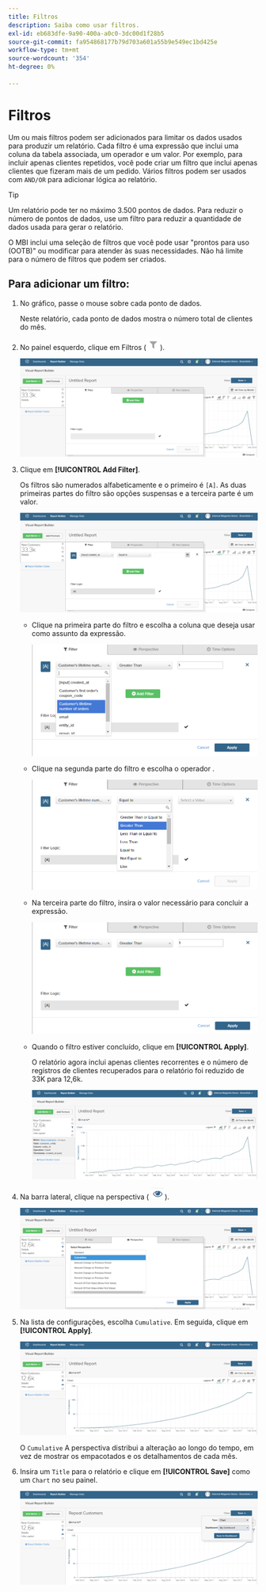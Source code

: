 ```yaml
---
title: Filtros
description: Saiba como usar filtros.
exl-id: eb683dfe-9a90-400a-a0c0-3dc00d1f28b5
source-git-commit: fa954868177b79d703a601a55b9e549ec1bd425e
workflow-type: tm+mt
source-wordcount: '354'
ht-degree: 0%

---
```


# Filtros

Um ou mais filtros podem ser adicionados para limitar os dados usados para produzir um relatório. Cada filtro é uma expressão que inclui uma coluna da tabela associada, um operador e um valor. Por exemplo, para incluir apenas clientes repetidos, você pode criar um filtro que inclui apenas clientes que fizeram mais de um pedido. Vários filtros podem ser usados com `AND/OR` para adicionar lógica ao relatório.

>[!TIP]
>
>Um relatório pode ter no máximo 3.500 pontos de dados. Para reduzir o número de pontos de dados, use um filtro para reduzir a quantidade de dados usada para gerar o relatório.

O MBI inclui uma seleção de filtros que você pode usar &quot;prontos para uso (OOTB)&quot; ou modificar para atender às suas necessidades. Não há limite para o número de filtros que podem ser criados.

## Para adicionar um filtro:

1. No gráfico, passe o mouse sobre cada ponto de dados.

   Neste relatório, cada ponto de dados mostra o número total de clientes do mês.

1. No painel esquerdo, clique em Filtros (![](../../assets/magento-bi-btn-filter.png)).

   ![Adicionar filtro](../../assets/magento-bi-report-builder-filter-add.png)

1. Clique em **[!UICONTROL Add Filter]**.

   Os filtros são numerados alfabeticamente e o primeiro é `[A]`. As duas primeiras partes do filtro são opções suspensas e a terceira parte é um valor.

   ![](../../assets/magento-bi-report-builder-filter-add-a.png)

   * Clique na primeira parte do filtro e escolha a coluna que deseja usar como assunto da expressão.

      ![Escolher Primeira Parte do Filtro](../../assets/magento-bi-report-builder-filter-part1.png)

   * Clique na segunda parte do filtro e escolha o operador .

      ![Escolha o operador](../../assets/magento-bi-report-builder-filter-part2.png)

   * Na terceira parte do filtro, insira o valor necessário para concluir a expressão.

      ![Insira o valor](../../assets/magento-bi-report-builder-filter-part3.png)

   * Quando o filtro estiver concluído, clique em **[!UICONTROL Apply]**.

      O relatório agora inclui apenas clientes recorrentes e o número de registros de clientes recuperados para o relatório foi reduzido de 33K para 12,6k.

      ![Relatório filtrado](../../assets/magento-bi-report-builder-filter-report.png)<!--{: .zoom}-->

1. Na barra lateral, clique na perspectiva ( ![](../../assets/magento-bi-btn-perspective.png)).

   ![Perspectiva](../../assets/magento-bi-report-builder-filter-perspective.png)<!--{: .zoom}-->

1. Na lista de configurações, escolha `Cumulative`. Em seguida, clique em **[!UICONTROL Apply]**.

   ![Perspectiva Cumulativa](../../assets/magento-bi-report-builder-filter-perspective-cumulative.png)

   O `Cumulative` A perspectiva distribui a alteração ao longo do tempo, em vez de mostrar os empacotados e os detalhamentos de cada mês.

1. Insira um `Title` para o relatório e clique em **[!UICONTROL Save]** como um `Chart` no seu painel.

   ![Salvar no painel](../../assets/magento-bi-report-builder-filter-perspective-cumulative-save.png)
